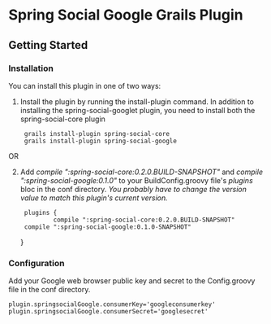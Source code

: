 Spring Social Google Grails Plugin
==================================

Getting Started
-------------------------

### Installation

You can install this plugin in one of two ways:

1) Install the plugin by running the install-plugin command. In addition to installing the spring-social-googlet plugin, you need to install both the spring-social-core plugin

        grails install-plugin spring-social-core
        grails install-plugin spring-social-google

OR

2) Add *compile ":spring-social-core:0.2.0.BUILD-SNAPSHOT"* and *compile ":spring-social-google:0.1.0"* to your BuildConfig.groovy file's *plugins* bloc in the conf directory. _You probably have to change the version value to match this plugin's current version._

        plugins {
                compile ":spring-social-core:0.2.0.BUILD-SNAPSHOT"
        compile ":spring-social-google:0.1.0-SNAPSHOT"
    }

### Configuration

Add your Google web browser public key and secret to the Config.groovy file in the conf directory.

    plugin.springsocialGoogle.consumerKey='googleconsumerkey'
    plugin.springsocialGoogle.consumerSecret='googlesecret'

